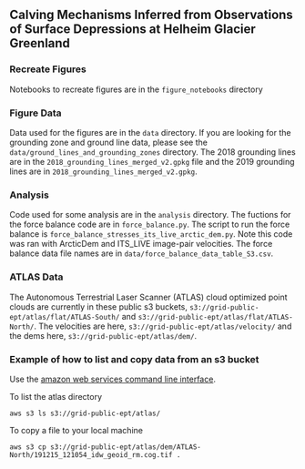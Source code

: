 ## Calving Mechanisms Inferred from Observations of Surface Depressions at Helheim Glacier Greenland

### Recreate Figures
Notebooks to recreate figures are in the `figure_notebooks` directory 

### Figure Data
Data used for the figures are in the `data` directory. If you are looking for the grounding zone and ground line data, please see the `data/ground_lines_and_grounding_zones` directory. The 2018 grounding lines are in the `2018_grounding_lines_merged_v2.gpkg` file and the 2019 grounding lines are in `2018_grounding_lines_merged_v2.gpkg`. 

### Analysis
Code used for some analysis are in the `analysis` directory. The fuctions for the force balance code are in `force_balance.py`. The script to run the force balance is `force_balance_stresses_its_live_arctic_dem.py`. Note this code was ran with ArcticDem and ITS_LIVE image-pair velocities. The force balance data file names are in `data/force_balance_data_table_S3.csv`. 

### ATLAS Data
The Autonomous Terrestrial Laser Scanner (ATLAS) cloud optimized point clouds are currently in these public s3 buckets, `s3://grid-public-ept/atlas/flat/ATLAS-South/` and `s3://grid-public-ept/atlas/flat/ATLAS-North/`. The velocities are here, `s3://grid-public-ept/atlas/velocity/` and the dems here, `s3://grid-public-ept/atlas/dem/`. 

### Example of how to list and copy data from an s3 bucket

Use the [amazon web services command line interface](https://aws.amazon.com/cli/). 

To list the atlas directory

```
aws s3 ls s3://grid-public-ept/atlas/
```

To copy a file to your local machine 


```
aws s3 cp s3://grid-public-ept/atlas/dem/ATLAS-North/191215_121054_idw_geoid_rm.cog.tif . 
```


